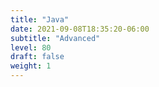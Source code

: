 ```yaml
---
title: "Java"
date: 2021-09-08T18:35:20-06:00
subtitle: "Advanced"
level: 80
draft: false
weight: 1
---
```


